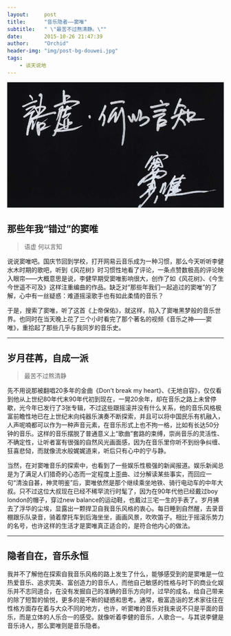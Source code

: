 ```yaml
---
layout:     post
title:      "音乐隐者——窦唯"
subtitle:   " \"最苦不过熬清静。\""
date:       2015-10-26 21:47:39
author:     "Orchid"
header-img: "img/post-bg-douwei.jpg"
tags:
    - 谈天说地
---
```


![img](/img/post-bg-douwei.jpg)


## 那些年我“错过”的窦唯

>语虚 何以言知

说说窦唯吧。国庆节回到学校，打开网易云音乐成为一种习惯，那么今天听听李健水木时期的歌吧，听到《风花树》时习惯性地看了评论，一条点赞数极高的评论映入眼帘——大概意思是说，李健早期受窦唯影响很大，创作了如《风花树》、《今生今世遥不可及》这样注重编曲的作品。缺乏对“那些年我们一起追过的窦唯”的了解，心中有一丝疑惑：难道摇滚歌手也有如此柔情的音乐？

于是，搜索了窦唯，听了这首《上帝保佑》，就这样，陷入了窦唯黑梦般的音乐世界。也同时在当天晚上花了三个小时看完了那个著名的视频《音乐之神——窦唯》，重拾起了那些几乎与我同岁的音乐史。

---

## 岁月荏苒，自成一派

>最苦不过熬清静

先不用说那被翻唱20多年的金曲《Don’t break my heart》、《无地自容》，仅仅看到他从上世纪80年代末90年代初到现在，一晃20余年，却在音乐之路上未曾停歇，光今年已发行了3张专辑，不过这些跟摇滚并没有什么关系，他的音乐风格极富前瞻性地已在上世纪末向纯器乐演奏不断探索，并且可以将中国民乐有机融入，人声呢喃都可以作为一种声音元素，在音乐形式上也不拘一格，比如有长达50分钟的音乐。这样的音乐摆脱了普通意义上“歌曲”套路的束缚，崇尚音乐的灵活性、不确定性，让听者富有很强的自然风光画面感，因为在音乐里你听不到纷争纠缠、狂喜悲恸，而就像流水般娓娓道来，听后只有心中的宁与静。

当然，在对窦唯音乐的探索中，也看到了一些娱乐性极强的新闻报道。娱乐新闻总是为了满足人们猎奇的心态而一定程度上歪曲、过分解读某些事实，而回应一句“清浊自甚，神灵明鉴”后，窦唯依然是那个继续乘坐地铁、骑行电动车的中年大叔。只不过这位大叔现在已经不稀罕流行时髦了，因为在90年代他已经戴过boy london的帽子，穿过new balance的运动鞋，也戴过三宅一生的手表了。岁月拂去了浮华的尘埃，显露出一颗捍卫自我音乐风格的衷心。每日睡到自然醒，去录音棚跟乐队录音，骑着摩托车到后海坐坐，画画风景，吹吹笛子。相比于摇滚乐势力的名号，也许这样的生活才是窦唯真正适合的，是符合他内心的做法。

---

## 隐者自在，音乐永恒

我并不了解他在探索自我音乐风格的路上发生了什么，能够感受到的是窦唯是一位热爱音乐、追求完美、富创造力的音乐人，而他自己敏感的性格与时下的商业化娱乐并不志同道合，在没有发掘自己的准确的音乐方向时，过早的成名，给自己带来的除了短暂的愉悦，更多的是不断的疑惑和思考。通常，极富造诣的艺术家往往在性格方面存在着与大众不同的地方，也许，听窦唯的音乐对我来说不只是平面的音乐，而是立体的人乐合一的感受。就像听着李健的音乐，人歌合一。与其说李健是音乐诗人，那么窦唯则是音乐隐者。

